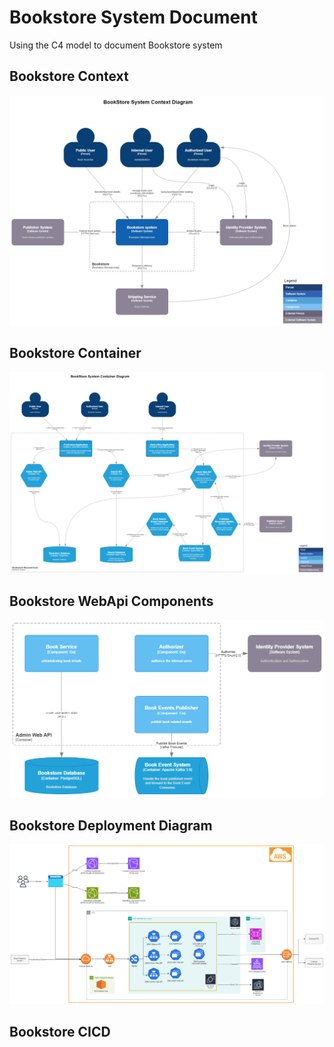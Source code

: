 # Bookstore System Document

Using the C4 model to document Bookstore system

## Bookstore Context

![Bookstore Context](./images/Bookstore-Context.drawio.png)

## Bookstore Container

![Bookstore Container](./images/Bookstore-Container.drawio.png)

## Bookstore WebApi Components

![Bookstore WebApi Components](./images/Bookstore-Components.AdminWebAPI.drawio.png)

## Bookstore Deployment Diagram

![Bookstore Deployment Diagram](./images/Bookstore-Deployment.drawio.png)

## Bookstore CICD

